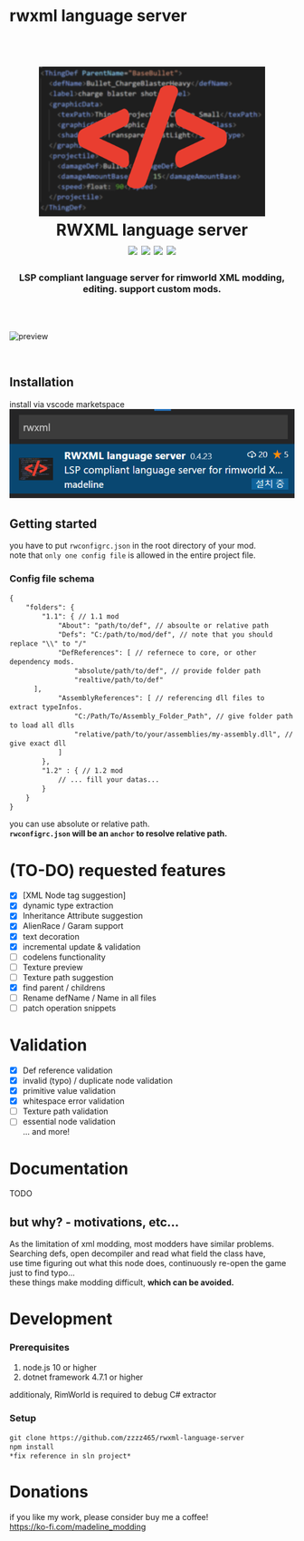 # rwxml language server
<h1 align="center">
  <br>
  <a href="https://marketplace.visualstudio.com/items?itemName=madeline.rwxml-lang-serv"><img src="./Images/icon.png" alt="asdf" width="400"></a>
  <br>
RWXML language server
  <br>
  <img src="https://img.shields.io/github/last-commit/zzzz465/rwxml-language-server"/>
  <img src="https://img.shields.io/github/package-json/v/zzzz465/rwxml-language-server?color=blue"/>
  <img src="https://img.shields.io/visual-studio-marketplace/last-updated/madeline.rwxml-lang-serv"/>
  <img src="https://img.shields.io/david/zzzz465/rwxml-language-server"/>
</h1>

<h3 align="center">
LSP compliant language server for rimworld XML modding, editing. support custom mods.  
</h3>
<br><br>

![preview](./Images/readme_title.gif)

<br>

## Installation
install via vscode marketspace
![download](./Images/download.png)

## Getting started

you have to put `rwconfigrc.json` in the root directory of your mod.  
note that `only one config file` is allowed in the entire project file.

### Config file schema
```json5
{
	"folders": {
		"1.1": { // 1.1 mod
			"About": "path/to/def", // absoulte or relative path
			"Defs": "C:/path/to/mod/def", // note that you should replace "\\" to "/"
			"DefReferences": [ // refernece to core, or other dependency mods.
				"absolute/path/to/def", // provide folder path
				"realtive/path/to/def"
      ],
			"AssemblyReferences": [ // referencing dll files to extract typeInfos.
				"C:/Path/To/Assembly_Folder_Path", // give folder path to load all dlls
				"relative/path/to/your/assemblies/my-assembly.dll", // give exact dll
			]
		},
		"1.2" : { // 1.2 mod
			// ... fill your datas...
		}
	}
}
```

you can use absolute or relative path.  
**`rwconfigrc.json` will be an `anchor` to resolve relative path.**

# (TO-DO) requested features
- [x] [XML Node tag suggestion]
- [x] dynamic type extraction
- [x] Inheritance Attribute suggestion
- [x] AlienRace / Garam support
- [x] text decoration
- [x] incremental update & validation
- [ ] codelens functionality
- [ ] Texture preview
- [ ] Texture path suggestion
- [x] find parent / childrens
- [ ] Rename defName / Name in all files
- [ ] patch operation snippets

# Validation

- [x] Def reference validation
- [x] invalid (typo) / duplicate node validation
- [x] primitive value validation
- [x] whitespace error validation
- [ ] Texture path validation
- [ ] essential node validation  
... and more!  

# Documentation

TODO

## but why? - motivations, etc...

As the limitation of xml modding, most modders have similar problems.  
Searching defs, open decompiler and read what field the class have,  
use time figuring out what this node does, continuously re-open the game just to find typo...  
these things make modding difficult, **which can be avoided.**


# Development
### Prerequisites
1. node.js 10 or higher
2. dotnet framework 4.7.1 or higher

additionaly, RimWorld is required to debug C# extractor

### Setup
```
git clone https://github.com/zzzz465/rwxml-language-server
npm install
*fix reference in sln project*
```

# Donations
if you like my work, please consider buy me a coffee!  
https://ko-fi.com/madeline_modding  
